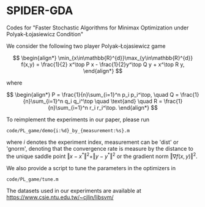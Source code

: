 # SPIDER-GDA

Codes for "Faster Stochastic Algorithms for Minimax Optimization
under Polyak-Łojasiewicz Condition"

We consider the following two player Polyak-Łojasiewicz game 

$$
\begin{align*}
\min_{x\in\mathbb{R}^{d}}\max_{y\in\mathbb{R}^{d}} f(x,y) = \frac{1}{2} x^\top P x  - \frac{1}{2}y^\top Q  y + x^\top R  y,
\end{align*}
$$

where

$$
\begin{align*}
P = \frac{1}{n}\sum_{i=1}^n p_i p_i^\top, \quad
Q = \frac{1}{n}\sum_{i=1}^n q_i q_i^\top \quad \text{and} \quad
R = \frac{1}{n}\sum_{i=1}^n r_i r_i^\top.
\end{align*}
$$

To reimplement the experiments in our paper, please run 

```
code/PL_game/demo{i:%d}_by_{measurement:%s}.m
```
where $i$ denotes the experiment index, measurement can be 'dist' or 'gnorm', denoting that the convergence rate is measure by the distance to the unique saddle point $\Vert x - x^{\ast} \Vert^2 + \Vert y - y^{\ast} \Vert^2$ or the gradient norm $\Vert \nabla f(x,y) \Vert^2$.

We also provide a script to tune the parameters in the optimizers in

```
code/PL_game/tune.m
```

The datasets used in our experiments are available at https://www.csie.ntu.edu.tw/~cjlin/libsvm/
